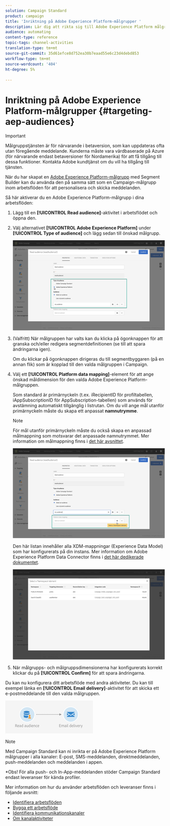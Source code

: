 ```yaml
---
solution: Campaign Standard
product: campaign
title: 'Inriktning på Adobe Experience Platform-målgrupper '
description: Lär dig att rikta sig till Adobe Experience Platform målgrupper i arbetsflöden.
audience: automating
content-type: reference
topic-tags: channel-activities
translation-type: tm+mt
source-git-commit: 35d61efce8d752ea30b7eaad55e6c23d4debd853
workflow-type: tm+mt
source-wordcount: '404'
ht-degree: 5%

---
```



# Inriktning på Adobe Experience Platform-målgrupper {#targeting-aep-audiences}

>[!IMPORTANT]
>
>Målgruppstjänsten är för närvarande i betaversion, som kan uppdateras ofta utan föregående meddelande. Kunderna måste vara värdbaserade på Azure (för närvarande endast betaversioner för Nordamerika) för att få tillgång till dessa funktioner. Kontakta Adobe kundtjänst om du vill ha tillgång till tjänsten.

När du har skapat en [Adobe Experience Platform-målgrupp](../../integrating/using/aep-about-audience-destinations-service.md) med Segment Builder kan du använda den på samma sätt som en Campaign-målgrupp inom arbetsflöden för att personalisera och skicka meddelanden.

Så här aktiverar du en Adobe Experience Platform-målgrupp i dina arbetsflöden:

1. Lägg till en **[!UICONTROL Read audience]**-aktivitet i arbetsflödet och öppna den.

1. Välj alternativet **[!UICONTROL Adobe Experience Platform]** under **[!UICONTROL Type of audience]** och lägg sedan till önskad målgrupp.

   ![](assets/aep_wkf_readaudience.png)

1. (Valfritt) När målgruppen har valts kan du klicka på ögonknappen för att granska och/eller redigera segmentdefinitionen (se till att spara ändringarna igen).

   Om du klickar på ögonknappen dirigeras du till segmentbyggaren (på en annan flik) som är kopplad till den valda målgruppen i Campaign.

1. Välj ett **[!UICONTROL Platform data mapping]**-element för att ange önskad måldimension för den valda Adobe Experience Platform-målgruppen.

   Som standard är primärnyckeln (t.ex. iRecipientID för profiltabellen, iAppSubscriptionID för AppSubscription-tabellen) som används för avstämning automatiskt tillgänglig i listrutan. Om du vill ange mål utanför primärnyckeln måste du skapa ett anpassat **namnutrymme**.

   >[!NOTE]
   >
   >För mål utanför primärnyckeln måste du också skapa en anpassad målmappning som motsvarar det anpassade namnutrymmet. Mer information om målmappning finns i [det här avsnittet](../../administration/using/target-mappings-in-campaign.md).

   ![](assets/aep_wkf_readaudience_namespace.png)

   Den här listan innehåller alla XDM-mappningar (Experience Data Model) som har konfigurerats på din instans. Mer information om Adobe Experience Platform Data Connector finns i [det här dedikerade dokumentet](../../integrating/using/aep-about-data-connector.md).

   ![](assets/aep_wkf_readaudience_namespace2.png)

1. När målgrupps- och målgruppsdimensionerna har konfigurerats korrekt klickar du på **[!UICONTROL Confirm]** för att spara ändringarna.

Du kan nu konfigurera ditt arbetsflöde med andra aktiviteter. Du kan till exempel länka en **[!UICONTROL Email delivery]**-aktivitet för att skicka ett e-postmeddelande till den valda målgruppen.

![](assets/aep_wkf_email.png)

>[!NOTE]
>
>Med Campaign Standard kan ni inrikta er på Adobe Experience Platform målgrupper i alla kanaler: E-post, SMS-meddelanden, direktmeddelanden, push-meddelanden och meddelanden i appen.
>
>*Obs! För alla push- och In-App-meddelanden stöder Campaign Standard endast leveranser för kända profiler.

Mer information om hur du använder arbetsflöden och leveranser finns i följande avsnitt:

* [Identifiera arbetsflöden](../../automating/using/get-started-workflows.md)
* [Bygga ett arbetsflöde](../../automating/using/building-a-workflow.md)
* [Identifiera kommunikationskanaler](../../channels/using/get-started-communication-channels.md)
* [Om kanalaktiviteter](../../automating/using/about-channel-activities.md)

